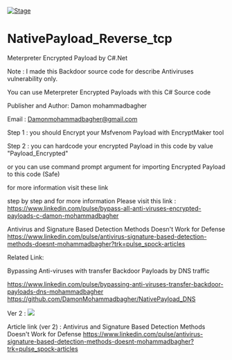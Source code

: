 [![Stage](https://img.shields.io/badge/Release-STABLE-brightgreen.svg)]()


# NativePayload_Reverse_tcp
Meterpreter Encrypted Payload by C#.Net

Note : I made this Backdoor source code for describe Antiviruses vulnerability only. 

 You can use Meterpreter Encrypted Payloads with this C# Source code
 
 Publisher and Author: Damon mohammadbagher
 
 Email :  Damonmohammadbagher@gmail.com
 
 Step 1 : you should Encrypt your Msfvenom Payload with EncryptMaker tool 
 
 Step 2 : you can hardcode your encrypted Payload in this code by value "Payload_Encrypted"
 
 or you can use command prompt argument for importing Encrypted Payload to this code (Safe)
 
 for more information visit these link 
 
 step by step and for more information Please visit this link : https://www.linkedin.com/pulse/bypass-all-anti-viruses-encrypted-payloads-c-damon-mohammadbagher

Antivirus and Signature Based Detection Methods Doesn't Work for Defense
https://www.linkedin.com/pulse/antivirus-signature-based-detection-methods-doesnt-mohammadbagher?trk=pulse_spock-articles

Related Link:

Bypassing Anti-viruses with transfer Backdoor Payloads by DNS traffic

https://www.linkedin.com/pulse/bypassing-anti-viruses-transfer-backdoor-payloads-dns-mohammadbagher
https://github.com/DamonMohammadbagher/NativePayload_DNS

Ver 2 : 
  ![](https://github.com/DamonMohammadbagher/NativePayload_Reverse_tcp/blob/master/NativePayload_Reverse_tcp2.png)

Article link (ver 2) : Antivirus and Signature Based Detection Methods Doesn't Work for Defense
https://www.linkedin.com/pulse/antivirus-signature-based-detection-methods-doesnt-mohammadbagher?trk=pulse_spock-articles
 
